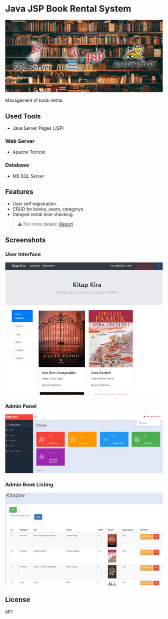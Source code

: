 # Java JSP Book Rental System
<img src="./images/banner.png"/>

Management of book rental.

## Used Tools
- Java Server Pages (JSP)
### Web Server
- Apache Tomcat
### Database
- MS SQL Server 

## Features
- User self registration.
- CRUD for books, users, categorys.
- Delayed rental time checking.

> ⚠️ For more details: [Report](./report.pdf)

## Screenshots
### User Interface
<p align="center">
  <img src="./images/3.png"/> 
</p>

### Admin Panel
<p align="center">
  <img src="./images/1.png"/>
</p>

### Admin Book Listing 
<p align="center">
  <img src="./images/2.png"/>
</p>

## License
MIT
